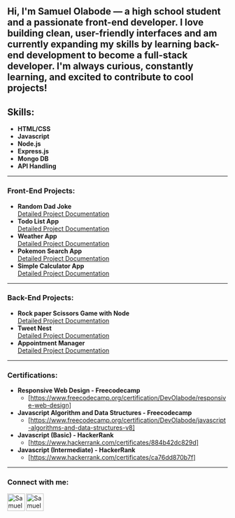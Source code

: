 Hi, **I'm Samuel Olabode** — a high school student and a passionate front-end developer. I love building clean, user-friendly interfaces and am currently expanding my skills by learning back-end development to become a full-stack developer. I'm always curious, constantly learning, and excited to contribute to cool projects!
---
## Skills:

 - **HTML/CSS**
 - **Javascript**
 - **Node.js**
 - **Express.js**
 - **Mongo DB**
 - **API Handling**
 ---
### Front-End Projects:

- **Random Dad Joke**  
  [Detailed Project Documentation](https://github.com/DevOlabode/Random-dad-joke-generator)
- **Todo List App**  
  [Detailed Project Documentation](https://github.com/DevOlabode/todoList-App)
- **Weather App**  
  [Detailed Project Documentation](https://github.com/DevOlabode/weather-App)
- **Pokemon Search App**  
  [Detailed Project Documentation](https://github.com/DevOlabode/pokemon-website)
- **Simple Calculator App**  
  [Detailed Project Documentation](https://github.com/DevOlabode/simple-calculator-app)

---  
### Back-End Projects:

- **Rock paper Scissors Game with Node**  
  [Detailed Project Documentation](https://github.com/DevOlabode/rock-paper-scissors-with-node)
- **Tweet Nest**  
  [Detailed Project Documentation](https://github.com/DevOlabode/tweetNest)
- **Appointment Manager**  
  [Detailed Project Documentation](https://github.com/DevOlabode/appointment-manager)  
---
###  Certifications:

- **Responsive Web Design - Freecodecamp**  
   - [https://www.freecodecamp.org/certification/DevOlabode/responsive-web-design]
- **Javascript Algorithm and Data Structures - Freecodecamp**  
   - [https://www.freecodecamp.org/certification/DevOlabode/javascript-algorithms-and-data-structures-v8]
- **Javascript (Basic) - HackerRank**  
   - [https://www.hackerrank.com/certificates/884b42dc829d]
- **Javascript (Intermediate) - HackerRank**  
   - [https://www.hackerrank.com/certificates/ca76dd870b7f]

---
###  Connect with me:
[<img align="left" alt="SamuelOlabode | LinkedIn" width="40px" src="https://cdn.jsdelivr.net/npm/simple-icons@v3/icons/linkedin.svg" />][linkedin]
[<img align="left" alt="SamuelOlabode | Instagram" width="40px" src="https://cdn.jsdelivr.net/npm/simple-icons@v3/icons/instagram.svg" />][instagram]


[instagram]: https://www.instagram.com/devolabode/
[linkedin]: https://linkedin.com/in/Samuelolabode
